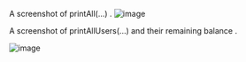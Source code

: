 A screenshot of printAll(...) .
![image](https://github.com/user-attachments/assets/7dc3833f-02cc-41f1-a475-4f082e489b92)

A screenshot of printAllUsers(...) and their remaining balance .

![image](https://github.com/user-attachments/assets/796f07c8-798f-4a5d-aa8c-6bb222675d38)

